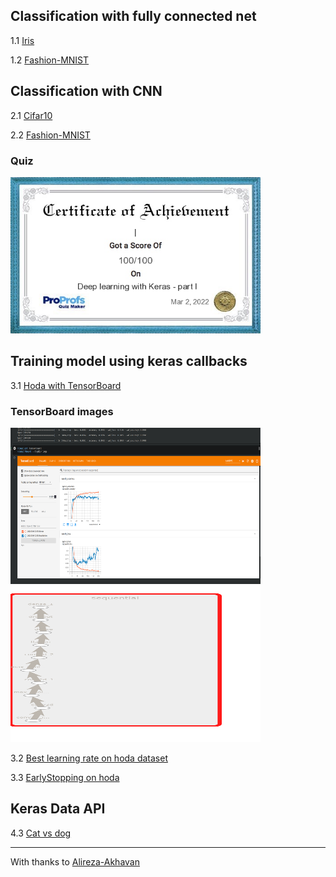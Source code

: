 ## Classification with fully connected net

1.1 [Iris]()

1.2 [Fashion-MNIST]()

## Classification with CNN

2.1 [Cifar10]()

2.2 [Fashion-MNIST]()

### Quiz
<img src="https://github.com/m-bashari-m/sample-DNN-projects/blob/main/images/certificate_DeepLearning_part1.jfif"  width="400" height="250" />

## Training model using keras callbacks

3.1 [Hoda with TensorBoard]()

### TensorBoard images
<div>
  <img src="https://github.com/m-bashari-m/sample-DNN-projects/blob/main/images/tensor-board.png"  width="400" height="250" />
  <img src="https://github.com/m-bashari-m/sample-DNN-projects/blob/main/images/layer-hist.png"  width="400" height="250" />
</div>

3.2 [Best learning rate on hoda dataset]()

3.3 [EarlyStopping on hoda]()

## Keras Data API

4.3 [Cat vs dog]()

---

With thanks to [Alireza-Akhavan](https://github.com/Alireza-Akhavan)
